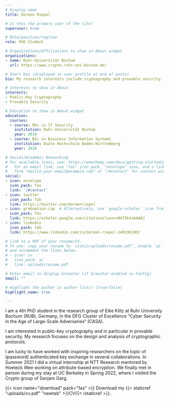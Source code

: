 ```yaml
---
# Display name
title: Doreen Riepel

# Is this the primary user of the site?
superuser: true

# Role/position/tagline
role: PhD Student

# Organizations/Affiliations to show in About widget
organizations:
- name: Ruhr-Universität Bochum
  url: https://www.crypto.ruhr-uni-bochum.de/

# Short bio (displayed in user profile at end of posts)
bio: My research interests include cryptography and provable security.

# Interests to show in About
interests:
- Public-Key Cryptography
- Provable Security

# Education to show in About widget
education:
  courses:
  - course: MSc in IT Security
    institution: Ruhr-Universität Bochum
    year: 2019
  - course: BSc in Business Information Systems
    institution: Duale Hochschule Baden-Württemberg
    year: 2016

# Social/Academic Networking
# For available icons, see: https://wowchemy.com/docs/getting-started/page-builder/#icons
#   For an email link, use "fas" icon pack, "envelope" icon, and a link in the
#   form "mailto:your-email@example.com" or "/#contact" for contact widget.
social:
- icon: envelope
  icon_pack: fas
  link: '/#contact'
- icon: twitter
  icon_pack: fab
  link: https://twitter.com/doreenriepel
- icon: graduation-cap  # Alternatively, use `google-scholar` icon from `ai` icon pack
  icon_pack: fas
  link: https://scholar.google.com/citations?user=H475kXsAAAAJ
- icon: linkedin
  icon_pack: fab
  link: https://www.linkedin.com/in/doreen-riepel-140196109/

# Link to a PDF of your resume/CV.
# To use: copy your resume to `static/uploads/resume.pdf`, enable `ai` icons in `params.toml`, 
# and uncomment the lines below.
# - icon: cv
#   icon_pack: ai
#   link: uploads/resume.pdf

# Enter email to display Gravatar (if Gravatar enabled in Config)
email: ""

# Highlight the author in author lists? (true/false)
highlight_name: true

---
```


I am a 4th PhD student in the research group of Eike Kiltz at Ruhr University Bochum (RUB), Germany, in the DFG Cluster of Excellence “Cyber Security in the Age of Large-Scale Adversaries“ (CASA).

I am interested in public-key cryptography and in particular in provable security. My research focuses on the design and analysis of cryptographic protocols.

I am lucky to have worked with inspiring researchers on the topic of (password) authenticated key exchange in several collaborations. In Summer 2021 I did a virtual internship at NTT Research mentored by Hoeteck Wee working on attribute-based encryption. We finally met in person during my stay at UC Berkeley in Spring 2022, where I visited the Crypto group of Sanjam Garg.


{{< icon name="download" pack="fas" >}} Download my {{< staticref "uploads/cv.pdf" "newtab" >}}CV{{< /staticref >}}.

